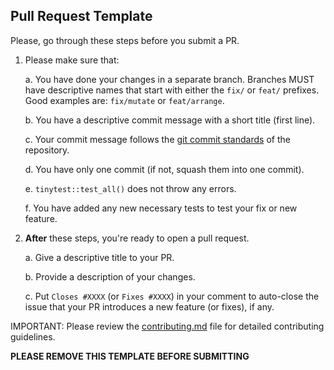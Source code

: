 ## Pull Request Template

Please, go through these steps before you submit a PR.

1. Please make sure that:

    a. You have done your changes in a separate branch. Branches MUST have descriptive names that start with either the `fix/` or `feat/` prefixes. Good examples are: `fix/mutate` or `feat/arrange`.

    b. You have a descriptive commit message with a short title (first line).

    c. Your commit message follows the [git commit standards](https://github.com/nathaneastwood/poorman/blob/master/.github/contributing.md#-git-commit-standards) of the repository.

    d. You have only one commit (if not, squash them into one commit).

    e. `tinytest::test_all()` does not throw any errors.

    f. You have added any new necessary tests to test your fix or new feature.

2. **After** these steps, you're ready to open a pull request.

    a. Give a descriptive title to your PR.

    b. Provide a description of your changes.

    c. Put `Closes #XXXX` (or `Fixes #XXXX`) in your comment to auto-close the issue that your PR introduces a new feature (or fixes), if any.

IMPORTANT: Please review the [contributing.md](./contributing.md) file for detailed contributing guidelines.

**PLEASE REMOVE THIS TEMPLATE BEFORE SUBMITTING**

